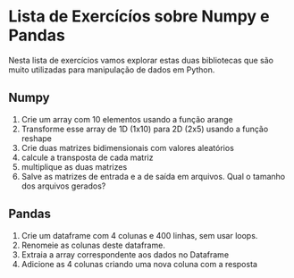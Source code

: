 # Lista de Exercícíos sobre Numpy e Pandas
Nesta lista de exercícios vamos explorar estas duas bibliotecas que são muito utilizadas para manipulação de dados em Python.

## Numpy

1. Crie um array com 10 elementos usando a função arange
2. Transforme esse array de 1D (1x10) para 2D (2x5) usando a função reshape
3. Crie duas matrizes bidimensionais com valores aleatórios
4. calcule a transposta de cada matriz
5. multiplique as duas matrizes
6. Salve as matrizes de entrada e a de saída em arquivos. Qual o tamanho dos arquivos gerados?

## Pandas
1. Crie um dataframe com 4 colunas e 400 linhas, sem usar loops.
2. Renomeie as colunas deste dataframe.
3. Extraia a array correspondente aos dados no Dataframe
4. Adicione as 4 colunas criando uma nova coluna com a resposta